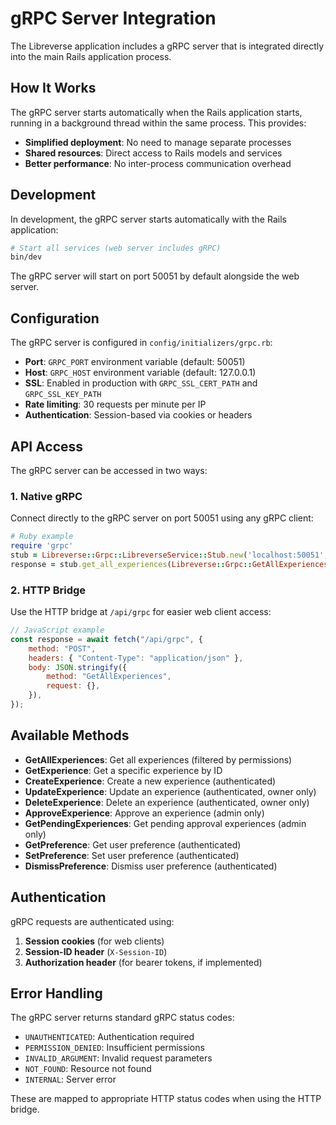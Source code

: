 # gRPC Server Integration

The Libreverse application includes a gRPC server that is integrated directly into the main Rails application process.

## How It Works

The gRPC server starts automatically when the Rails application starts, running in a background thread within the same process. This provides:

- **Simplified deployment**: No need to manage separate processes
- **Shared resources**: Direct access to Rails models and services
- **Better performance**: No inter-process communication overhead

## Development

In development, the gRPC server starts automatically with the Rails application:

```bash
# Start all services (web server includes gRPC)
bin/dev
```

The gRPC server will start on port 50051 by default alongside the web server.

## Configuration

The gRPC server is configured in `config/initializers/grpc.rb`:

- **Port**: `GRPC_PORT` environment variable (default: 50051)
- **Host**: `GRPC_HOST` environment variable (default: 127.0.0.1)
- **SSL**: Enabled in production with `GRPC_SSL_CERT_PATH` and `GRPC_SSL_KEY_PATH`
- **Rate limiting**: 30 requests per minute per IP
- **Authentication**: Session-based via cookies or headers

## API Access

The gRPC server can be accessed in two ways:

### 1. Native gRPC

Connect directly to the gRPC server on port 50051 using any gRPC client:

```ruby
# Ruby example
require 'grpc'
stub = Libreverse::Grpc::LibreverseService::Stub.new('localhost:50051', :this_channel_is_insecure)
response = stub.get_all_experiences(Libreverse::Grpc::GetAllExperiencesRequest.new)
```

### 2. HTTP Bridge

Use the HTTP bridge at `/api/grpc` for easier web client access:

```javascript
// JavaScript example
const response = await fetch("/api/grpc", {
    method: "POST",
    headers: { "Content-Type": "application/json" },
    body: JSON.stringify({
        method: "GetAllExperiences",
        request: {},
    }),
});
```

## Available Methods

- **GetAllExperiences**: Get all experiences (filtered by permissions)
- **GetExperience**: Get a specific experience by ID
- **CreateExperience**: Create a new experience (authenticated)
- **UpdateExperience**: Update an experience (authenticated, owner only)
- **DeleteExperience**: Delete an experience (authenticated, owner only)
- **ApproveExperience**: Approve an experience (admin only)
- **GetPendingExperiences**: Get pending approval experiences (admin only)
- **GetPreference**: Get user preference (authenticated)
- **SetPreference**: Set user preference (authenticated)
- **DismissPreference**: Dismiss user preference (authenticated)

## Authentication

gRPC requests are authenticated using:

1. **Session cookies** (for web clients)
2. **Session-ID header** (`X-Session-ID`)
3. **Authorization header** (for bearer tokens, if implemented)

## Error Handling

The gRPC server returns standard gRPC status codes:

- `UNAUTHENTICATED`: Authentication required
- `PERMISSION_DENIED`: Insufficient permissions
- `INVALID_ARGUMENT`: Invalid request parameters
- `NOT_FOUND`: Resource not found
- `INTERNAL`: Server error

These are mapped to appropriate HTTP status codes when using the HTTP bridge.
